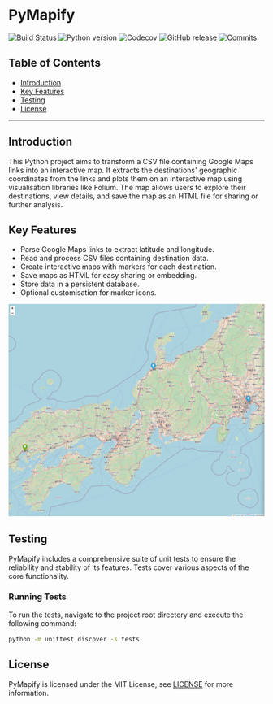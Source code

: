 # PyMapify
[![Build Status](https://github.com/GreenMachine582/pymapify/actions/workflows/project_tests.yml/badge.svg?branch=master)](https://github.com/GreenMachine582/pymapify/actions/workflows/project_tests.yml)
![Python version](https://img.shields.io/badge/python-3.10%20--%203.12-blue.svg)
![Codecov](https://codecov.io/gh/GreenMachine582/pymapify/branch/master/graph/badge.svg)
![GitHub release](https://img.shields.io/github/v/release/GreenMachine582/pymapify?include_prereleases)
[![Commits](https://img.shields.io/github/commits-since/GreenMachine582/pymapify/v0.1.0-alpha.svg)](https://github.com/GreenMachine582/pymapify/compare/v0.1.0-alpha...dev?include_prereleases)

## Table of Contents
- [Introduction](#introduction)
- [Key Features](#key-features)
- [Testing](#testing)
- [License](#license)

---

## Introduction
This Python project aims to transform a CSV file containing Google Maps links into an interactive map. It extracts the destinations' geographic coordinates from the links and plots them on an interactive map using visualisation libraries like Folium. The map allows users to explore their destinations, view details, and save the map as an HTML file for sharing or further analysis.

## Key Features
* Parse Google Maps links to extract latitude and longitude.
* Read and process CSV files containing destination data.
* Create interactive maps with markers for each destination.
* Save maps as HTML for easy sharing or embedding.
* Store data in a persistent database.
* Optional customisation for marker icons.

![Example Map](examples/map.png)

## Testing
PyMapify includes a comprehensive suite of unit tests to ensure the reliability and stability of its features. Tests cover various aspects of the core functionality.

### Running Tests
To run the tests, navigate to the project root directory and execute the following command:

```bash
python -m unittest discover -s tests
```

## License
PyMapify is licensed under the MIT License, see [LICENSE](LICENSE) for more information.